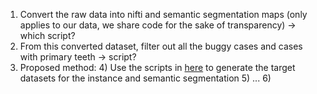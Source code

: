 1) Convert the raw data into nifti and semantic segmentation maps (only applies to our data, we share code for the 
sake of transparency) -> which script?
2) From this converted dataset, filter out all the buggy cases and cases with primary teeth -> script?
3) Proposed method:
   4) Use the scripts in [here](cbctseg/proposed_method/prepare_dataset) to generate the target datasets for the instance and semantic segmentation
   5) ...
   6) 